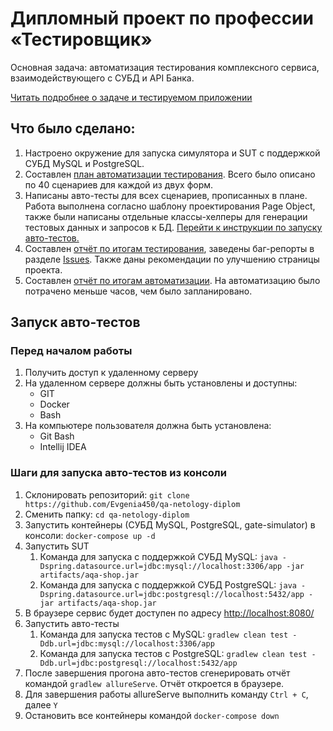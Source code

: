 # Дипломный проект по профессии «Тестировщик»

Основная задача: автоматизация тестирования комплексного сервиса, взаимодействующего с СУБД и API Банка.

[Читать подробнее о задаче и тестируемом приложении](https://github.com/Evgenia450/qa-netology-diplom/blob/main/docs/TaskDiploma.md)

## Что было сделано:
1. Настроено окружение для запуска симулятора и SUT с поддержкой СУБД MySQL и PostgreSQL. 
2. Составлен [план автоматизации тестирования](https://github.com/Evgenia450/qa-netology-diplom/blob/main/docs/Plan.md). Всего было описано по 40 сценариев для каждой из двух форм.
3. Написаны авто-тесты для всех сценариев, прописанных в плане. Работа выполнена согласно шаблону проектирования Page Object, также были написаны отдельные классы-хелперы для генерации тестовых данных и запросов к БД. [Перейти к инструкции по запуску авто-тестов.](https://github.com/Evgenia450/qa-netology-diplom#%D0%B7%D0%B0%D0%BF%D1%83%D1%81%D0%BA-%D0%B0%D0%B2%D1%82%D0%BE-%D1%82%D0%B5%D1%81%D1%82%D0%BE%D0%B2)
4. Составлен [отчёт по итогам тестирования](https://github.com/Evgenia450/qa-netology-diplom/blob/main/docs/Report.md), заведены баг-репорты в разделе [Issues](https://github.com/Evgenia450/qa-netology-diplom/issues). Также даны рекомендации по улучшению страницы проекта.
5. Составлен [отчёт по итогам автоматизации](https://github.com/Evgenia450/qa-netology-diplom/blob/main/docs/Summary.md). На автоматизацию было потрачено меньше часов, чем было запланировано.

## Запуск авто-тестов

### Перед началом работы
1. Получить доступ к удаленному серверу
2. На удаленном сервере должны быть установлены и доступны:
   - GIT
   - Docker
   - Bash
3. На компьютере пользователя должна быть установлена:
   - Git Bash
   - Intellij IDEA

### Шаги для запуска авто-тестов из консоли
1. Склонировать репозиторий: `git clone https://github.com/Evgenia450/qa-netology-diplom`
4. Сменить папку: `cd qa-netology-diplom`
5. Запустить контейнеры (СУБД MySQL, PostgreSQL, gate-simulator) в консоли: `docker-compose up -d`
6. Запустить SUT
   1. Команда для запуска с поддержкой СУБД MySQL: `java -Dspring.datasource.url=jdbc:mysql://localhost:3306/app -jar artifacts/aqa-shop.jar`
   2. Команда для запуска с поддержкой СУБД PostgreSQL: `java -Dspring.datasource.url=jdbc:postgresql://localhost:5432/app -jar artifacts/aqa-shop.jar`
7. В браузере сервис будет доступен по адресу [http://localhost:8080/](http://localhost:8080/) 
8. Запустить авто-тесты
   1. Команда для запуска тестов с MySQL: `gradlew clean test -Ddb.url=jdbc:mysql://localhost:3306/app`
   2. Команда для запуска тестов с PostgreSQL: `gradlew clean test -Ddb.url=jdbc:postgresql://localhost:5432/app`
9. После завершения прогона авто-тестов сгенерировать отчёт командой `gradlew allureServe`. Отчёт откроется в браузере.
10. Для завершения работы allureServe выполнить команду `Ctrl + С`, далее `Y`
11. Остановить все контейнеры командой `docker-compose down`
